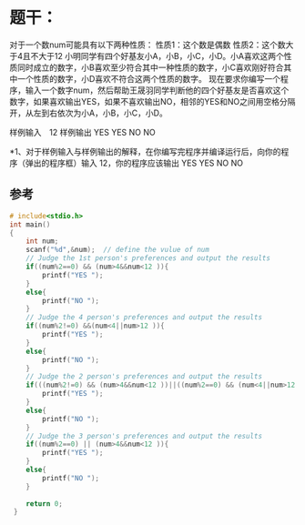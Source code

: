 # 题干：
对于一个数num可能具有以下两种性质：
性质1：这个数是偶数
性质2：这个数大于4且不大于12
小明同学有四个好基友小A，小B，小C，小D。小A喜欢这两个性质同时成立的数字，小B喜欢至少符合其中一种性质的数字，小C喜欢刚好符合其中一个性质的数字，小D喜欢不符合这两个性质的数字。
现在要求你编写一个程序，输入一个数字num，然后帮助王晟羽同学判断他的四个好基友是否喜欢这个数字，如果喜欢输出YES，如果不喜欢输出NO，相邻的YES和NO之间用空格分隔开，从左到右依次为小A，小B，小C，小D。

样例输入　12
样例输出  YES YES NO NO

*1、对于样例输入与样例输出的解释，在你编写完程序并编译运行后，向你的程序（弹出的程序框）输入 12，你的程序应该输出 YES YES NO NO

## 参考

```c
# include<stdio.h>
int main()
{
	int num;
	scanf("%d",&num);  // define the vulue of num 
	// Judge the 1st person's preferences and output the results
	if((num%2==0) && (num>4&&num<12 )){
		printf("YES ");
	}
	else{
	    printf("NO ");
	}
	// Judge the 4 person's preferences and output the results
	if((num%2!=0) &&(num<4||num>12 )){
		printf("YES ");
	}
	else{ 
	    printf("NO ");
	}
	// Judge the 2 person's preferences and output the results
	if(((num%2!=0) && (num>4&&num<12 ))||((num%2==0) && (num<4||num>12 ))){
		printf("YES ");
	}
	else{ 
	    printf("NO ");
	}
	// Judge the 3 person's preferences and output the results
	if((num%2==0) || (num>4&&num<12 )){
		printf("YES ");
	}
	else{ 
	    printf("NO ");
	}
	
	return 0;
 } 
 ```
